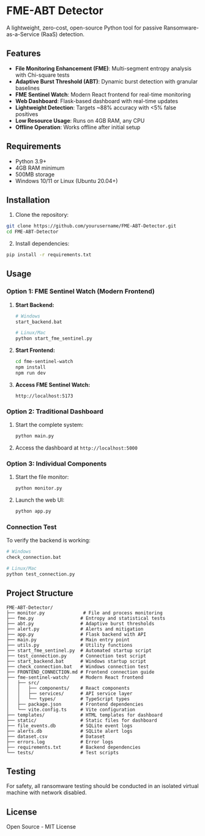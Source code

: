 # FME-ABT Detector

A lightweight, zero-cost, open-source Python tool for passive Ransomware-as-a-Service (RaaS) detection.

## Features

- **File Monitoring Enhancement (FME)**: Multi-segment entropy analysis with Chi-square tests
- **Adaptive Burst Threshold (ABT)**: Dynamic burst detection with granular baselines
- **FME Sentinel Watch**: Modern React frontend for real-time monitoring
- **Web Dashboard**: Flask-based dashboard with real-time updates
- **Lightweight Detection**: Targets ~88% accuracy with <5% false positives
- **Low Resource Usage**: Runs on 4GB RAM, any CPU
- **Offline Operation**: Works offline after initial setup

## Requirements

- Python 3.9+
- 4GB RAM minimum
- 500MB storage
- Windows 10/11 or Linux (Ubuntu 20.04+)

## Installation

1. Clone the repository:
```bash
git clone https://github.com/yourusername/FME-ABT-Detector.git
cd FME-ABT-Detector
```

2. Install dependencies:
```bash
pip install -r requirements.txt
```

## Usage

### Option 1: FME Sentinel Watch (Modern Frontend)

1. **Start Backend:**
   ```bash
   # Windows
   start_backend.bat

   # Linux/Mac
   python start_fme_sentinel.py
   ```

2. **Start Frontend:**
   ```bash
   cd fme-sentinel-watch
   npm install
   npm run dev
   ```

3. **Access FME Sentinel Watch:**
   ```
   http://localhost:5173
   ```

### Option 2: Traditional Dashboard

1. Start the complete system:
   ```bash
   python main.py
   ```

2. Access the dashboard at `http://localhost:5000`

### Option 3: Individual Components

1. Start the file monitor:
   ```bash
   python monitor.py
   ```

2. Launch the web UI:
   ```bash
   python app.py
   ```

### Connection Test

To verify the backend is working:
```bash
# Windows
check_connection.bat

# Linux/Mac
python test_connection.py
```

## Project Structure

```
FME-ABT-Detector/
├── monitor.py              # File and process monitoring
├── fme.py                 # Entropy and statistical tests
├── abt.py                 # Adaptive burst thresholds
├── alert.py               # Alerts and mitigation
├── app.py                 # Flask backend with API
├── main.py                # Main entry point
├── utils.py               # Utility functions
├── start_fme_sentinel.py  # Automated startup script
├── test_connection.py     # Connection test script
├── start_backend.bat      # Windows startup script
├── check_connection.bat   # Windows connection test
├── FRONTEND_CONNECTION.md # Frontend connection guide
├── fme-sentinel-watch/    # Modern React frontend
│   ├── src/
│   │   ├── components/    # React components
│   │   ├── services/      # API service layer
│   │   └── types/         # TypeScript types
│   ├── package.json       # Frontend dependencies
│   └── vite.config.ts     # Vite configuration
├── templates/             # HTML templates for dashboard
├── static/                # Static files for dashboard
├── file_events.db         # SQLite event logs
├── alerts.db              # SQLite alert logs
├── dataset.csv            # Dataset
├── errors.log             # Error logs
├── requirements.txt       # Backend dependencies
└── tests/                 # Test scripts
```

## Testing

For safety, all ransomware testing should be conducted in an isolated virtual machine with network disabled.

## License

Open Source - MIT License
